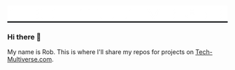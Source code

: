 <div style="width:100%; text-align:center; background-color:#0d1117;">
    <img src="./assets/logo-banner.png" alt="Tech Multiverse Logo">
</div>


### Hi there 👋

My name is Rob. This is where I'll share my repos for projects on [Tech-Multiverse.com](https://tech-multiverse.com/).

<!--
**Tech-Multiverse/Tech-Multiverse** is a ✨ _special_ ✨ repository because its `README.md` (this file) appears on your GitHub profile.

Here are some ideas to get you started:

- 🔭 I’m currently working on ...
- 🌱 I’m currently learning ...
- 👯 I’m looking to collaborate on ...
- 🤔 I’m looking for help with ...
- 💬 Ask me about ...
- 📫 How to reach me: ...
- 😄 Pronouns: ...
- ⚡ Fun fact: ...
-->
